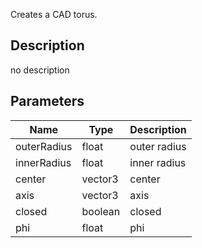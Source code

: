 Creates a CAD torus.



## Description
no description
## Parameters

<table>
<thead>
	<tr>
		<th>Name</th>
		<th>Type</th>
		<th>Description</th>
	</tr>
</thead>
<tr>
	<td>outerRadius</td>
	<td><div class='bg-yellow-800 px-2 py-px text-white rounded-sm'>float</div></td>
	<td>outer radius</td>
</tr>
<tr>
	<td>innerRadius</td>
	<td><div class='bg-yellow-800 px-2 py-px text-white rounded-sm'>float</div></td>
	<td>inner radius</td>
</tr>
<tr>
	<td>center</td>
	<td><div class='bg-blue-800 px-2 py-px text-white rounded-sm'>vector3</div></td>
	<td>center</td>
</tr>
<tr>
	<td>axis</td>
	<td><div class='bg-blue-800 px-2 py-px text-white rounded-sm'>vector3</div></td>
	<td>axis</td>
</tr>
<tr>
	<td>closed</td>
	<td><div class='bg-emerald-800 px-2 py-px text-white rounded-sm'>boolean</div></td>
	<td>closed</td>
</tr>
<tr>
	<td>phi</td>
	<td><div class='bg-yellow-800 px-2 py-px text-white rounded-sm'>float</div></td>
	<td>phi</td>
</tr>
</table>